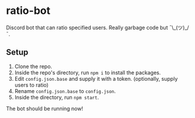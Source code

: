 # ratio-bot
Discord bot that can ratio specified users. Really garbage code but ¯\\\_(ツ)\_/¯.

## Setup
1. Clone the repo.
2. Inside the repo's directory, run `npm i` to install the packages.
3. Edit `config.json.base` and supply it with a token. (optionally, supply users to ratio)
4. Rename `config.json.base` to `config.json`.
5. Inside the directory, run `npm start`.

The bot should be running now!
